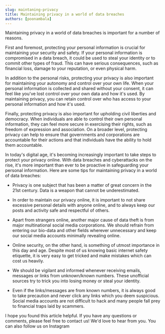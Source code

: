 ```yaml
---
slug: maintaning-privacy
title: Maintaining privacy in a world of data breaches
authors: [poonambala]
---
```


Maintaining privacy in a world of data breaches is important for a number of reasons.

First and foremost, protecting your personal information is crucial for maintaining 
your security and safety. If your personal information is compromised in a data breach, 
it could be used to steal your identity or to commit other types of fraud. This can have 
serious consequences, such as financial loss, damage to your reputation, or even physical harm.

In addition to the personal risks, protecting your privacy is also important for maintaining 
your autonomy and control over your own life. When your personal information is collected and 
shared without your consent, it can feel like you've lost control over your own data and how 
it's used. By maintaining privacy, you can retain control over who has access to your personal 
information and how it's used.

Finally, protecting privacy is also important for upholding civil liberties and democracy. 
When individuals are able to control their own personal information, they can feel more 
secure in exercising their rights, such as freedom of expression and association. On a 
broader level, protecting privacy can help to ensure that governments and corporations 
are accountable for their actions and that individuals have the ability to hold them accountable.


In today's digital age, it's becoming increasingly important to take steps to protect 
your privacy online. With data breaches and cyberattacks on the rise, it's more important 
than ever to be proactive in safeguarding your personal information. Here are some tips for 
maintaining privacy in a world of data breaches:

- Privacy is one subject that has been a matter of great concern in the 21st century. 
Data is a weapon that cannot be underestimated.

- In order to maintain our privacy online, it is important to not share excessive personal 
details with anyone online, and to always keep our posts and activity safe and respectful of others.

- Apart from strangers online, another major cause of data theft is from major multinational social 
media corporations. We should refrain from entering our bio-data and other fields wherever unnecessary 
and keep our social media accounts minimally revealing online.

- Online security, on the other hand, is something of utmost importance in this day and age. 
Despite most of us knowing basic internet safety etiquette, it is very easy to get tricked 
and make mistakes which can cost us heavily.

- We should be vigilant and informed whenever receiving emails, messages or links from 
unknown/known numbers. These unofficial sources try to trick you into losing money or 
steal your identity.

- Even if the links/messages are from known numbers, it is always good to take precaution 
and never click any links which you deem suspicious. Social media accounts are not difficult 
to hack and many people fall prey to financial traps laid by scammers.


I hope you found this article helpful. If you have any questions or comments, please feel free to 
contact us! We'd love to hear from you. You can also follow us on Instagram